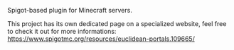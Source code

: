 Spigot-based plugin for Minecraft servers.

This project has its own dedicated page on a specialized website, feel free to check it out for more informations:
https://www.spigotmc.org/resources/euclidean-portals.109665/
